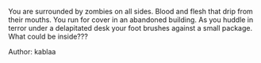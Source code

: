 You are surrounded by zombies on all sides. Blood and flesh that drip from their mouths. You run for cover in an abandoned building. As you huddle in terror under a delapitated desk your foot brushes against a small package. What could be inside???

Author: kablaa
